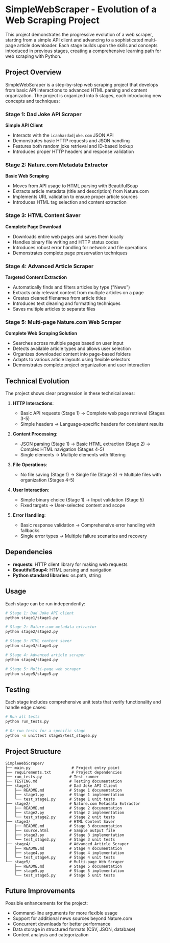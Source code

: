 # SimpleWebScraper - Evolution of a Web Scraping Project

This project demonstrates the progressive evolution of a web scraper, starting from a simple API client and advancing to a sophisticated multi-page article downloader. Each stage builds upon the skills and concepts introduced in previous stages, creating a comprehensive learning path for web scraping with Python.

## Project Overview

SimpleWebScraper is a step-by-step web scraping project that develops from basic API interactions to advanced HTML parsing and content organization. The project is organized into 5 stages, each introducing new concepts and techniques:

### Stage 1: Dad Joke API Scraper
**Simple API Client**
- Interacts with the `icanhazdadjoke.com` JSON API
- Demonstrates basic HTTP requests and JSON handling
- Features both random joke retrieval and ID-based lookup
- Introduces proper HTTP headers and response validation

### Stage 2: Nature.com Metadata Extractor
**Basic Web Scraping**
- Moves from API usage to HTML parsing with BeautifulSoup
- Extracts article metadata (title and description) from Nature.com
- Implements URL validation to ensure proper article sources
- Introduces HTML tag selection and content extraction

### Stage 3: HTML Content Saver
**Complete Page Download**
- Downloads entire web pages and saves them locally
- Handles binary file writing and HTTP status codes
- Introduces robust error handling for network and file operations
- Demonstrates complete page preservation techniques

### Stage 4: Advanced Article Scraper
**Targeted Content Extraction**
- Automatically finds and filters articles by type ("News")
- Extracts only relevant content from multiple articles on a page
- Creates cleaned filenames from article titles
- Introduces text cleaning and formatting techniques
- Saves multiple articles to separate files

### Stage 5: Multi-page Nature.com Web Scraper
**Complete Web Scraping Solution**
- Searches across multiple pages based on user input
- Detects available article types and allows user selection
- Organizes downloaded content into page-based folders
- Adapts to various article layouts using flexible selectors
- Demonstrates complete project organization and user interaction

## Technical Evolution

The project shows clear progression in these technical areas:

1. **HTTP Interactions**:
   - Basic API requests (Stage 1) → Complete web page retrieval (Stages 3-5)
   - Simple headers → Language-specific headers for consistent results

2. **Content Processing**:
   - JSON parsing (Stage 1) → Basic HTML extraction (Stage 2) → Complex HTML navigation (Stages 4-5)
   - Single elements → Multiple elements with filtering

3. **File Operations**:
   - No file saving (Stage 1) → Single file (Stage 3) → Multiple files with organization (Stages 4-5)

4. **User Interaction**:
   - Simple binary choice (Stage 1) → Input validation (Stage 5)
   - Fixed targets → User-selected content and scope

5. **Error Handling**:
   - Basic response validation → Comprehensive error handling with fallbacks
   - Single error types → Multiple failure scenarios and recovery

## Dependencies

- **requests**: HTTP client library for making web requests
- **BeautifulSoup4**: HTML parsing and navigation
- **Python standard libraries**: os.path, string

## Usage

Each stage can be run independently:

```bash
# Stage 1: Dad Joke API client
python stage1/stage1.py

# Stage 2: Nature.com metadata extractor
python stage2/stage2.py

# Stage 3: HTML content saver
python stage3/stage3.py

# Stage 4: Advanced article scraper
python stage4/stage4.py

# Stage 5: Multi-page web scraper
python stage5/stage5.py
```

## Testing

Each stage includes comprehensive unit tests that verify functionality and handle edge cases:

```bash
# Run all tests
python run_tests.py

# Or run tests for a specific stage
python -m unittest stage5/test_stage5.py
```

## Project Structure

```
SimpleWebScraper/
├── main.py                  # Project entry point
├── requirements.txt         # Project dependencies
├── run_tests.py            # Test runner
├── TESTING.md              # Testing documentation
├── stage1/                 # Dad Joke API Client
│   ├── README.md           # Stage 1 documentation
│   ├── stage1.py           # Stage 1 implementation
│   └── test_stage1.py      # Stage 1 unit tests
├── stage2/                 # Nature.com Metadata Extractor
│   ├── README.md           # Stage 2 documentation
│   ├── stage2.py           # Stage 2 implementation
│   └── test_stage2.py      # Stage 2 unit tests
├── stage3/                 # HTML Content Saver
│   ├── README.md           # Stage 3 documentation
│   ├── source.html         # Sample output file
│   ├── stage3.py           # Stage 3 implementation
│   └── test_stage3.py      # Stage 3 unit tests
├── stage4/                 # Advanced Article Scraper
│   ├── README.md           # Stage 4 documentation
│   ├── stage4.py           # Stage 4 implementation
│   └── test_stage4.py      # Stage 4 unit tests
└── stage5/                 # Multi-page Web Scraper
    ├── README.md           # Stage 5 documentation
    ├── stage5.py           # Stage 5 implementation
    └── test_stage5.py      # Stage 5 unit tests
```

## Future Improvements

Possible enhancements for the project:
- Command-line arguments for more flexible usage
- Support for additional news sources beyond Nature.com
- Concurrent downloads for better performance
- Data storage in structured formats (CSV, JSON, database)
- Content analysis and categorization
